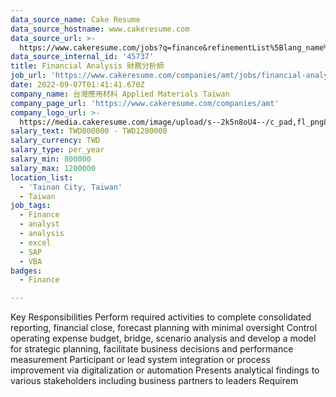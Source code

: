 ```yaml
---
data_source_name: Cake Resume
data_source_hostname: www.cakeresume.com
data_source_url: >-
  https://www.cakeresume.com/jobs?q=finance&refinementList%5Blang_name%5D%5B0%5D=English&refinementList%5Bsalary_type%5D=per_year&range%5Bsalary_range%5D%5Bmin%5D=1000000&page=3
data_source_internal_id: '45737'
title: Financial Analysis 財務分析師
job_url: 'https://www.cakeresume.com/companies/amt/jobs/financial-analysis'
date: 2022-09-07T01:41:41.670Z
company_name: 台灣應用材料 Applied Materials Taiwan
company_page_url: 'https://www.cakeresume.com/companies/amt'
company_logo_url: >-
  https://media.cakeresume.com/image/upload/s--2k5n8oU4--/c_pad,fl_png8,h_200,w_200/v1660726541/smmejxun3qvfz9mozepa.png
salary_text: TWD800000 - TWD1200000
salary_currency: TWD
salary_type: per_year
salary_min: 800000
salary_max: 1200000
location_list:
  - 'Tainan City, Taiwan'
  - Taiwan
job_tags:
  - Finance
  - analyst
  - analysis
  - excel
  - SAP
  - VBA
badges:
  - Finance

---
```


Key Responsibilities Perform required activities to complete consolidated reporting, financial close, forecast planning with minimal oversight Control operating expense budget, bridge, scenario analysis and develop a model for strategic planning, facilitate business decisions and performance measurement Participant or lead system integration or process improvement via digitalization or automation Presents analytical findings to various stakeholders including business partners to leaders Requirem
